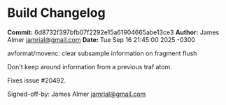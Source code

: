 # Build Changelog

**Commit:** 6d8732f397bfb07f2292e15a61904665abe13ce3
**Author:** James Almer <jamrial@gmail.com>
**Date:** Tue Sep 16 21:45:00 2025 -0300

avformat/movenc: clear subsample information on fragment flush

Don't keep around information from a previous traf atom.

Fixes issue #20492.

Signed-off-by: James Almer <jamrial@gmail.com>
